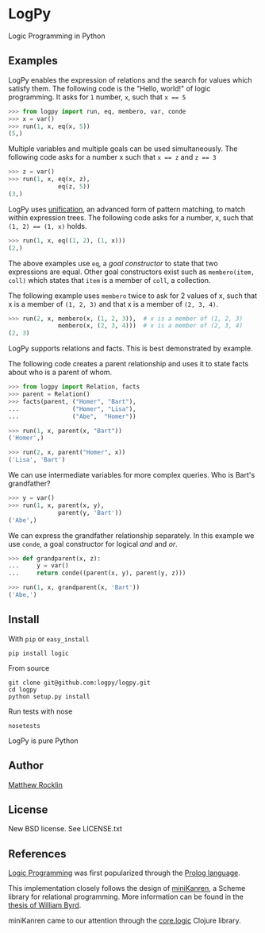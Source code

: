 LogPy
=====

Logic Programming in Python

Examples
--------

LogPy enables the expression of relations and the search for values which satisfy them.  The following code is the "Hello, world!" of logic programming.  It asks for `1` number, `x`, such that `x == 5`

~~~~~~~~~~~Python
>>> from logpy import run, eq, membero, var, conde
>>> x = var()
>>> run(1, x, eq(x, 5))
(5,)
~~~~~~~~~~~

Multiple variables and multiple goals can be used simultaneously.  The
following code asks for a number x such that `x == z` and `z == 3`

~~~~~~~~~~~Python
>>> z = var()
>>> run(1, x, eq(x, z),
              eq(z, 5))
(3,)
~~~~~~~~~~~

LogPy uses [unification](http://en.wikipedia.org/wiki/Unification_%28computer_science%29), an advanced form of pattern matching, to match within expression trees.
The following code asks for a number, x, such that `(1, 2) == (1, x)` holds.

~~~~~~~~~~~Python
>>> run(1, x, eq((1, 2), (1, x)))
(2,)
~~~~~~~~~~~

The above examples use `eq`, a *goal constructor* to state that two expressions 
are equal.  Other goal constructors exist such as `membero(item, coll)` which 
states that `item` is a member of `coll`, a collection.  

The following example uses `membero` twice to ask for 2 values of x, 
such that x is a member of `(1, 2, 3)` and that x is a member of `(2, 3, 4)`.

~~~~~~~~~~~Python
>>> run(2, x, membero(x, (1, 2, 3)),  # x is a member of (1, 2, 3)
              membero(x, (2, 3, 4)))  # x is a member of (2, 3, 4)
(2, 3)
~~~~~~~~~~~

LogPy supports relations and facts.  This is best demonstrated by example. 

The following code creates a parent relationship and uses it to state 
facts about who is a parent of whom.

~~~~~~~~~~~Python
>>> from logpy import Relation, facts
>>> parent = Relation()
>>> facts(parent, ("Homer", "Bart"),
...               ("Homer", "Lisa"),
...               ("Abe",  "Homer"))

>>> run(1, x, parent(x, "Bart"))
('Homer',)

>>> run(2, x, parent("Homer", x))
('Lisa', 'Bart')
~~~~~~~~~~~~

We can use intermediate variables for more complex queries.  Who is Bart's grandfather?

~~~~~~~~~~~Python
>>> y = var()
>>> run(1, x, parent(x, y), 
              parent(y, 'Bart'))  
('Abe',)
~~~~~~~~~~~~

We can express the grandfather relationship separately.  In this example we use `conde`, a goal constructor for logical *and* and *or*. 

~~~~~~~~~~~Python
>>> def grandparent(x, z):
...     y = var()
...     return conde((parent(x, y), parent(y, z)))

>>> run(1, x, grandparent(x, 'Bart'))
('Abe,')
~~~~~~~~~~~~

Install
-------

With `pip` or `easy_install`

    pip install logic

From source

    git clone git@github.com:logpy/logpy.git
    cd logpy
    python setup.py install

Run tests with nose
    
    nosetests

LogPy is pure Python

Author
------

[Matthew Rocklin](http://matthewrocklin.com)

License
-------

New BSD license. See LICENSE.txt

References
----------

[Logic Programming](http://en.wikipedia.org/wiki/Logic_programming) 
was first popularized through the 
[Prolog language](http://en.wikipedia.org/wiki/Prolog). 

This implementation closely follows the design of
[miniKanren](http://kanren.sourceforge.net/), a Scheme library for relational
programming.  More information can be found in the 
[thesis of William
Byrd](https://scholarworks.iu.edu/dspace/bitstream/handle/2022/8777/Byrd_indiana_0093A_10344.pdf).

miniKanren came to our attention through the
[core.logic](https://github.com/clojure/core.logic) Clojure library.
